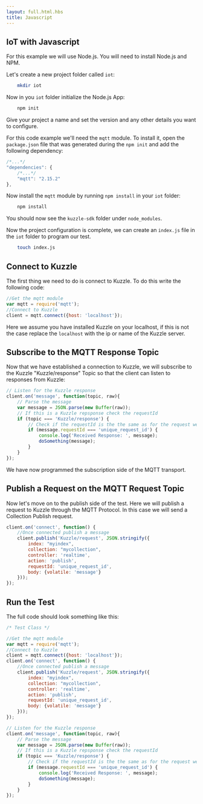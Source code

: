 ```yaml
---
layout: full.html.hbs
title: Javascript
---
```


## IoT with Javascript

For this example we will use Node.js. You will need to install Node.js and NPM.

Let's create a new project folder called `iot`:


```bash
    mkdir iot
```

Now in you `iot` folder initialize the Node.js App:


```bash
    npm init
```

Give your project a name and set the version and any other details you want to configure.

For this code example we'll need the `mqtt` module. To install it, open the `package.json` file that was generated during the `npm init` and add the following dependency:


```javascript
/*...*/
"dependencies": {
    /*...*/
    "mqtt": "2.15.2"
},
```

Now install the `mqtt` module by running `npm install` in your `iot` folder:

```bash
    npm install
```

You should now see the `kuzzle-sdk` folder under `node_modules`.

Now the project configuration is complete, we can create an `index.js` file in the `iot` folder to program our test.

```bash
    touch index.js
```

## Connect to Kuzzle

The first thing we need to do is connect to Kuzzle. To do this write the following code:

```Javascript
//Get the mqtt module
var mqtt = require('mqtt');
//Connect to Kuzzle
client = mqtt.connect({host: 'localhost'});
```

Here we assume you have installed Kuzzle on your localhost, if this is not the case replace the `localhost` with the ip or name of the Kuzzle server.

## Subscribe to the MQTT Response Topic

Now that we have established a connection to Kuzzle, we will subscribe to the Kuzzle "Kuzzle/response" Topic so that the client can listen to responses from Kuzzle:

```Javascript
// Listen for the Kuzzle response
client.on('message', function(topic, raw){
    // Parse the message
    var message = JSON.parse(new Buffer(raw));
    // If this is a Kuzzle repsponse check the requestId
    if (topic === 'Kuzzle/response') {
        // Check if the requestId is the the same as for the request we sent
        if (message.requestId === 'unique_request_id') {
            console.log('Received Response: ', message);
            doSomething(message);
        }
    }
});
```

We have now programmed the subscription side of the MQTT transport.

## Publish a Request on the MQTT Request Topic

Now let's move on to the publish side of the test. Here we will publish a request to Kuzzle through the MQTT Protocol. In this case we will send a Collection Publish request.

```Javascript
client.on('connect', function() {
    //Once connected publish a message
    client.publish('Kuzzle/request', JSON.stringify({
        index: "myindex",
        collection: "mycollection",
        controller: 'realtime',
        action: 'publish',
        requestId: 'unique_request_id',
        body: {volatile: 'message'}
    }));
});
```

## Run the Test

The full code should look something like this:

```Javascript
/* Test Class */

//Get the mqtt module
var mqtt = require('mqtt');
//Connect to Kuzzle
client = mqtt.connect({host: 'localhost'});
client.on('connect', function() {
    //Once connected publish a message
    client.publish('Kuzzle/request', JSON.stringify({
        index: "myindex",
        collection: "mycollection",
        controller: 'realtime',
        action: 'publish',
        requestId: 'unique_request_id',
        body: {volatile: 'message'}
    }));
});

// Listen for the Kuzzle response
client.on('message', function(topic, raw){
    // Parse the message
    var message = JSON.parse(new Buffer(raw));
    // If this is a Kuzzle repsponse check the requestId
    if (topic === 'Kuzzle/response') {
        // Check if the requestId is the the same as for the request we sent
        if (message.requestId === 'unique_request_id') {
            console.log('Received Response: ', message);
            doSomething(message);
        }
    }
});


```
